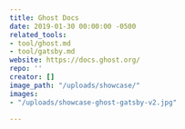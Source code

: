 ```yaml
---
title: Ghost Docs
date: 2019-01-30 00:00:00 -0500
related_tools:
- tool/ghost.md
- tool/gatsby.md
website: https://docs.ghost.org/
repo: ''
creator: []
image_path: "/uploads/showcase/"
images:
- "/uploads/showcase-ghost-gatsby-v2.jpg"

---
```

